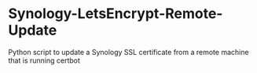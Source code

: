 # Synology-LetsEncrypt-Remote-Update
Python script to update a Synology SSL certificate from a remote machine that is running certbot
